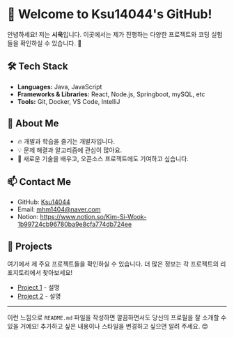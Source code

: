 # 👋 Welcome to Ksu14044's GitHub!

안녕하세요! 저는 **시욱**입니다. 이곳에서는 제가 진행하는 다양한 프로젝트와 코딩 실험들을 확인하실 수 있습니다. 🚀

## 🛠️ Tech Stack
- **Languages:** Java, JavaScript
- **Frameworks & Libraries:** React, Node.js, Springboot, mySQL, etc
- **Tools:** Git, Docker, VS Code, IntelliJ

## 📌 About Me
- 🔥 개발과 학습을 즐기는 개발자입니다.
- 💡 문제 해결과 알고리즘에 관심이 많아요.
- 🌱 새로운 기술을 배우고, 오픈소스 프로젝트에도 기여하고 싶습니다.

## 📫 Contact Me
- GitHub: [Ksu14044](https://github.com/ksu14044)
- Email: mhm1404@naver.com
- Notion: https://www.notion.so/Kim-Si-Wook-1b99724cb96780ba9e8cfa774db724ee

## 📂 Projects
여기에서 제 주요 프로젝트들을 확인하실 수 있습니다. 더 많은 정보는 각 프로젝트의 리포지토리에서 찾아보세요!

- [Project 1](https://github.com/ksu14044/project1) - 설명
- [Project 2](https://github.com/ksu14044/project2) - 설명

---

이런 느낌으로 `README.md` 파일을 작성하면 깔끔하면서도 당신의 프로필을 잘 소개할 수 있을 거예요! 추가하고 싶은 내용이나 스타일을 변경하고 싶으면 알려 주세요. 😊
